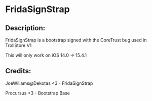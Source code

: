 <h1>FridaSignStrap</h1>
<h2>Description:</h2>
<p>FridaSignStrap is a bootstrap signed with the CoreTrust bug used in TrollStore V1</p>
<p>This will only work on iOS 14.0 -> 15.4.1</p>
<h2>Credits:</h2>
<p>JoeWiliams@Dekotas <3 - FridaSignStrap</p>
<p>Procursus          <3 - Bootstrap Base</p>

